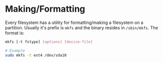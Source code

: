 # Making/Formatting

Every filesystem has a utility for formatting/making a filesystem on a partition. Usually it's prefix is `mkfs` and the binary resides in `/sbin/mkfs`.
The format is:

```bash
mkfs [-t fstype] [options] [device-file]

# Example
sudo mkfs -t ext4 /dev/sda10
```
